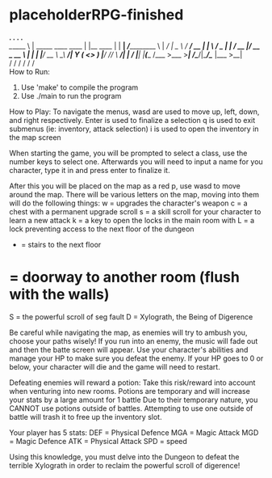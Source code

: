 # placeholderRPG-finished
__________.__                      .__           .__       .___            \
\______   \  | _____    ____  ____ |  |__   ____ |  |    __| _/___________ \ 
 |     ___/  | \__  \ _/ ___\/ __ \|  |  \ /  _ \|  |   / __ |/ __ \_  __ \ 
 |    |   |  |__/ __ \  \__\   ___/|   Y  (  <_> )  |__/ /_/ \  ___/|  | \/
 |____|   |____(____  /\___  >___  >___|  /\____/|____/\____ |\___  >__|   
                    \/     \/    \/     \/                  \/    \/       
How to Run:
1. Use 'make' to compile the program
2. Use ./main to run the program

How to Play:
To navigate the menus, wasd are used to move up, left, down, and right respectively. 
Enter is used to finalize a selection
q is used to exit submenus (ie: inventory, attack selection)
i is used to open the inventory in the map screen

When starting the game, you will be prompted to select a class, use the number keys to select one.
Afterwards you will need to input a name for you character, type it in and press enter to finalize it.

After this you will be placed on the map as a red p, use wasd to move around the map.
There will be various letters on the map, moving into them will do the following things:
w = upgrades the character's weapon
c = a chest with a permanent upgrade scroll
s = a skill scroll for your character to learn a new attack
k = a key to open the locks in the main room with
L = a lock preventing access to the next floor of the dungeon
+ = stairs to the next floor
# = doorway to another room (flush with the walls)
S = the powerful scroll of seg fault
D = Xylograth, the Being of Digerence

Be careful while navigating the map, as enemies will try to ambush you, choose your paths wisely!
If you run into an enemy, the music will fade out and then the batte screen will appear.
Use your character's abilities and manage your HP to make sure you defeat the enemy.
If your HP goes to 0 or below, your character will die and the game will need to restart.

Defeating enemies will reward a potion:
Take this risk/reward into account when venturing into new rooms.
Potions are temporary and will increase your stats by a large amount for 1 battle
Due to their temporary nature, you CANNOT use potions outside of battles.
Attempting to use one outside of battle will trash it to free up the inventory slot.

Your player has 5 stats: 
DEF = Physical Defence
MGA = Magic Attack
MGD = Magic Defence
ATK = Physical Attack
SPD = speed

Using this knowledge, you must delve into the Dungeon to defeat the terrible Xylograth in order to reclaim the powerful scroll of digerence!



